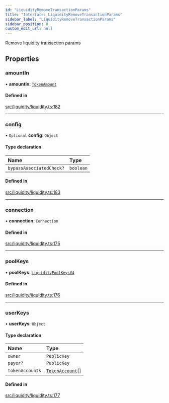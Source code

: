 ```yaml
---
id: "LiquidityRemoveTransactionParams"
title: "Interface: LiquidityRemoveTransactionParams"
sidebar_label: "LiquidityRemoveTransactionParams"
sidebar_position: 0
custom_edit_url: null
---
```


Remove liquidity transaction params

## Properties

### amountIn

• **amountIn**: [`TokenAmount`](../classes/TokenAmount.md)

#### Defined in

[src/liquidity/liquidity.ts:182](https://github.com/alpha-defi/raydium-sdk/blob/7094668/src/liquidity/liquidity.ts#L182)

___

### config

• `Optional` **config**: `Object`

#### Type declaration

| Name | Type |
| :------ | :------ |
| `bypassAssociatedCheck?` | `boolean` |

#### Defined in

[src/liquidity/liquidity.ts:183](https://github.com/alpha-defi/raydium-sdk/blob/7094668/src/liquidity/liquidity.ts#L183)

___

### connection

• **connection**: `Connection`

#### Defined in

[src/liquidity/liquidity.ts:175](https://github.com/alpha-defi/raydium-sdk/blob/7094668/src/liquidity/liquidity.ts#L175)

___

### poolKeys

• **poolKeys**: [`LiquidityPoolKeysV4`](../modules.md#liquiditypoolkeysv4)

#### Defined in

[src/liquidity/liquidity.ts:176](https://github.com/alpha-defi/raydium-sdk/blob/7094668/src/liquidity/liquidity.ts#L176)

___

### userKeys

• **userKeys**: `Object`

#### Type declaration

| Name | Type |
| :------ | :------ |
| `owner` | `PublicKey` |
| `payer?` | `PublicKey` |
| `tokenAccounts` | [`TokenAccount`](TokenAccount.md)[] |

#### Defined in

[src/liquidity/liquidity.ts:177](https://github.com/alpha-defi/raydium-sdk/blob/7094668/src/liquidity/liquidity.ts#L177)
